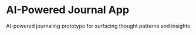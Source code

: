 # AI-Powered Journal App

AI-powered journaling prototype for surfacing thought patterns and insights